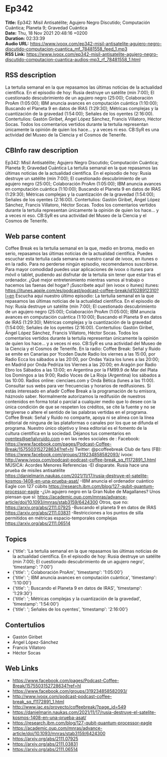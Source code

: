 # Ep342  
**Title:** Ep342: Misil Antisatélite; Agujero Negro Discutido; Computación Cuántica; Planeta 9; Gravedad Cuántica  
**Date:** Thu, 18 Nov 2021 20:48:16 +0200  
**Duration:** 02:33:39  
**Audio URL:** https://www.ivoox.com/ep342-misil-antisatelite-agujero-negro-discutido-computacion-cuantica_mf_78481558_feed_1.mp3  
**RSS Link:** https://www.ivoox.com/ep342-misil-antisatelite-agujero-negro-discutido-computacion-cuantica-audios-mp3_rf_78481558_1.html  

## RSS description
La tertulia semanal en la que repasamos las últimas noticias de la actualidad científica. En el episodio de hoy: Rusia destruye un satélite (min 7:00); El cuestionado descubrimiento de un agujero negro (25:00); Colaboración ProAm (1:05:00); IBM anuncia avances en computación cuántica (1:10:00); Buscando el Planeta 9 en datos de IRAS (1:29:30); Métricas complejas y la cuantización de la gravedad (1:54:00); Señales de los oyentes (2:16:00). Contertulios: Gastón Giribet, Ángel López Sánchez, Francis Villatoro, Héctor Socas. Todos los comentarios vertidos durante la tertulia representan únicamente la opinión de quien los hace... y a veces ni eso. CB:SyR es una actividad del Museo de la Ciencia y el Cosmos de Tenerife.

## CBInfo raw description
Ep342: Misil Antisatélite; Agujero Negro Discutido; Computación Cuántica; Planeta 9; Gravedad Cuántica
La tertulia semanal en la que repasamos las últimas noticias de la actualidad científica. En el episodio de hoy: Rusia destruye un satélite (min 7:00); El cuestionado descubrimiento de un agujero negro (25:00); Colaboración ProAm (1:05:00); IBM anuncia avances en computación cuántica (1:10:00); Buscando el Planeta 9 en datos de IRAS (1:29:30); Métricas complejas y la cuantización de la gravedad (1:54:00); Señales de los oyentes (2:16:00). Contertulios: Gastón Giribet, Ángel López Sánchez, Francis Villatoro, Héctor Socas. Todos los comentarios vertidos durante la tertulia representan únicamente la opinión de quien los hace... y a veces ni eso. CB:SyR es una actividad del Museo de la Ciencia y el Cosmos de Tenerife.


## Web parse content
Coffee Break es la tertulia semanal en la que, medio en broma, medio en serio, repasamos las últimas noticias de la actualidad científica. Puedes escuchar esta tertulia cada semana en nuestro canal de ivoox, en itunes o en la radio. Para no perderse ningún episodio, recomendamos suscribirse. Para mayor comodidad puedes usar aplicaciones de ivoox o itunes para móvil o tablet, pudiendo así disfrutar de la tertulia sin tener que estar tras el ordenador. ¿Qué mejor entretenimiento mientras vamos al trabajo o hacemos las faenas del hogar? ¡Suscríbete aquí! (en ivoox o itunes) itunes: https://itunes.apple.com/es/podcast/podcast-coffee-break/id1028912310?l=en Escucha aquí nuestro último episodio: La tertulia semanal en la que repasamos las últimas noticias de la actualidad científica. En el episodio de hoy: Rusia destruye un satélite (min 7:00); El cuestionado descubrimiento de un agujero negro (25:00); Colaboración ProAm (1:05:00); IBM anuncia avances en computación cuántica (1:10:00); Buscando el Planeta 9 en datos de IRAS (1:29:30); Métricas complejas y la cuantización de la gravedad (1:54:00); Señales de los oyentes (2:16:00). Contertulios: Gastón Giribet, Ángel López Sánchez, Francis Villatoro, Héctor Socas. Todos los comentarios vertidos durante la tertulia representan únicamente la opinión de quien los hace… y a veces ni eso. CB:SyR es una actividad del Museo de la Ciencia y el Cosmos de Tenerife. En la radio: Coffee Break: Señal y Ruido se emite en Canarias por Ycoden Daute Radio los viernes a las 15:00, por Radio Ecca los sábados a las 20:00, por Ondas Yaiza los lunes a las 20:00; en Madrid por Onda Pedriza los Viernes a las 20:00; en Aragón por Radio Ebro los Sábados a las 13:00; en Argentina por la FM99.9 de Mar del Plata los Domingos a las 9:00; Radio Voces de La Rioja (Argentina) los sábados a las 10:00. Radios online: cienciaes.com y Onda Bética (lunes a las 11:00). Consultar sus webs para ver frecuencias y horarios de redifusiones. Si estás interesado en añadir Coffee Break a la programación de tu emisora, háznoslo saber. Normalmente autorizamos la redifusión de nuestros contenidos en forma total o parcial a cualquier medio que lo desee con la única condición de que se respeten los créditos, se cite la fuente y no se tergiverse o altere el sentido de las palabras vertidas en el programa. Coffee Break: Señal y Ruido no comparte, apoya ni se alinea con la línea editorial de ninguna de las plataformas o canales por los que se difunda el programa. Nuestro único objetivo y línea editorial es el fomento de la cultura científica en la sociedad. Déjanos tus comentarios en oyentes@señalyruido.com o en las redes sociales de : Facebook: https://www.facebook.com/pages/Podcast-Coffee-Break/1575503152728634?ref=hl Twitter: @pcoffeebreak Club de fans (FB): https://www.facebook.com/groups/319234858582093/ ivoox: http://www.ivoox.com/podcast-podcast-coffee-break_sq_f1172891_1.html MÚSICA: Acordes Menores Referencias -El disparate. Rusia hace una prueba de misiles antisatélite https://danielmarin.naukas.com/2021/11/17/rusia-destruye-el-satelite-kosmos-1408-en-una-prueba-asat/ -IBM anuncia el ordenador cuántico Eagle con 127 cúbits https://research.ibm.com/blog/127-qubit-quantum-processor-eagle -¿Un agujero negro en la Gran Nube de Magallanes? Unos piensan que sí: https://academic.oup.com/mnras/advance-article/doi/10.1093/mnras/stab3159/6424300 Otros, que no: https://arxiv.org/abs/2111.07925 -Buscando el planeta 9 en datos de IRAS https://arxiv.org/abs/2111.03831 -Restricciones a los puntos de silla permitidos en métricas espacio-temporales complejas https://arxiv.org/abs/2111.06514

## Topics
- {'title': 'La tertulia semanal en la que repasamos las últimas noticias de la actualidad científica. En el episodio de hoy: Rusia destruye un satélite (min 7:00); El cuestionado descubrimiento de un agujero negro', 'timestamp': '7:00'}
- {'title': '; Colaboración ProAm', 'timestamp': '1:05:00'}
- {'title': '; IBM anuncia avances en computación cuántica', 'timestamp': '1:10:00'}
- {'title': '; Buscando el Planeta 9 en datos de IRAS', 'timestamp': '1:29:30'}
- {'title': '; Métricas complejas y la cuantización de la gravedad', 'timestamp': '1:54:00'}
- {'title': '; Señales de los oyentes', 'timestamp': '2:16:00'}
## Contertulios
- Gastón Giribet
- Ángel López-Sánchez
- Francis Villatoro
- Héctor Socas
## Web Links
- https://www.facebook.com/pages/Podcast-Coffee-Break/1575503152728634?ref=hl
- https://www.facebook.com/groups/319234858582093/
- http://www.ivoox.com/podcast-podcast-coffee-break_sq_f1172891_1.html
- http://www.iac.es/proyecto/coffeebreak/?page_id=549
- https://danielmarin.naukas.com/2021/11/17/rusia-destruye-el-satelite-kosmos-1408-en-una-prueba-asat/
- https://research.ibm.com/blog/127-qubit-quantum-processor-eagle
- https://academic.oup.com/mnras/advance-article/doi/10.1093/mnras/stab3159/6424300
- https://arxiv.org/abs/2111.07925
- https://arxiv.org/abs/2111.03831
- https://arxiv.org/abs/2111.06514